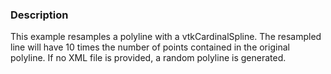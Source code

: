### Description
This example resamples a polyline with a vtkCardinalSpline. The resampled line will have 10 times the number of points contained in the original polyline. If no XML file is provided, a random polyline is generated.
